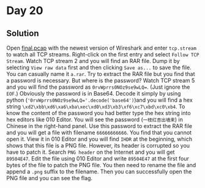 # Day 20
## Solution
Open [final.pcap](./final.pcap) with the newest version of Wireshark and enter `tcp.stream` to watch all TCP streams. Right-click on the first entry and select `Follow TCP Stream`. Watch TCP stream 2 and you will find an RAR file. Dump it by selecting `View raw data` first and then clicking `Save as...` to save the file. You can casually name it `a.rar`. Try to extract the RAR file but you find that a password is necessary. But where is the password? Watch TCP stream 5 and you will find the password as `0rvWprrs0NOz9se9wLQ=`. (Just ignore the `EOF`.) Obviously the password is in Base64. Decode it simply by using python (`'0rvWprrs0NOz9se9wLQ='.decode('base64')`)and you will find a hex string `\xd2\xbb\xd6\xa6\xba\xec\xd0\xd3\xb3\xf6\xc7\xbd\xc0\xb4`. To know the content of the password you had better type the hex string into hex editors like 010 Editor. You will see the password (`一枝红杏出墙来`) in Chinese in the right-hand panel. Use this password to extract the RAR file and you will get a file with filename `66666666666`. You find that you cannot open it. View it in 010 Editor and you will find `IHDR` at the beginning, which shows that this file is a PNG file. However, its header is corrupted so you have to patch it. Search `PNG header` on the Internet and you will get `89504E47`. Edit the file using 010 Editor and write `89504E47` at the first four bytes of the file to patch the PNG file. You then need to rename the file and append a `.png` suffix to the filename. Then you can successfully open the PNG file and you can see the flag.
